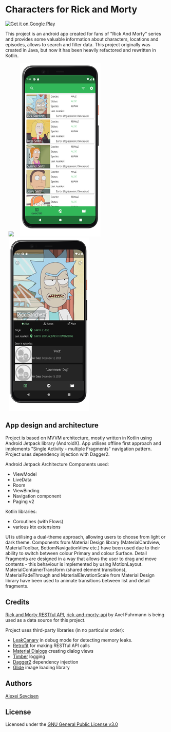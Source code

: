 # Characters for Rick and Morty
<a href='https://play.google.com/store/apps/details?id=com.shevaalex.android.rickmortydatabase&pcampaignid=pcampaignidMKT-Other-global-all-co-prtnr-py-PartBadge-Mar2515-1'><img alt='Get it on Google Play' src='https://play.google.com/intl/en_gb/badges/static/images/badges/en_badge_web_generic.png' height="50"/></a>

This project is an android app created for fans of "Rick And Morty" series and provides some valuable information about characters, locations and episodes, allows to search and filter data.
This project originally was created in Java, but now it has been heavily refactored and rewritten in Kotlin.


<img src="screenshots/demo.gif" width="250" hspace="10"><img src="screenshots/Screenshot_light.png" width="250" hspace="10"><img src="screenshots/Screenshot_dark.png" width="250" hspace="10">



## App design and architecture
Project is based on MVVM architecture, mostly written in Kotlin using Android Jetpack library (AndroidX).
App utilises offline first approach and implements "Single Activity - multiple Fragments" navigation pattern.
Project uses dependency injection with Dagger2.

Android Jetpack Architecture Components used:
- ViewModel
- LiveData
- Room
- ViewBinding 
- Navigation component
- Paging v2

Kotlin libraries:
- Coroutines (with Flows)
- various ktx extensions

UI is utilising a dual-theme approach, allowing users to choose from light or dark theme. Components from Material Design library (MaterialCardview, MaterialToolbar, BottomNavigationView etc.) have been used due to their ability to switch between colour Primary and colour Surface.
Detail Fragments are designed in a way that allows the user to drag and move contents - this behaviour is implemented by using MotionLayout.
MaterialContainerTransform (shared element transitions), MaterialFadeThrough and MaterialElevationScale from Material Design library have been used to animate transitions between list and detail fragments.

## Credits
[Rick and Morty RESTful API](https://rickandmortyapi.com/), [rick-and-morty-api](https://github.com/afuh/rick-and-morty-api) by Axel Fuhrmann is being used as a data source for this project.

Project uses third-party libraries (in no particular order):
- [LeakCanary](https://github.com/square/leakcanary) in debug mode for detecting memory leaks.
- [Retrofit](https://github.com/square/retrofit) for making RESTful API calls
- [Material Dialogs](https://github.com/afollestad/material-dialogs) creating dialog views
- [Timber](https://github.com/JakeWharton/timber) logging
- [Dagger2](https://github.com/google/dagger) dependency injection
- [Glide](https://github.com/bumptech/glide) image loading library



## Authors
[Alexei Sevcisen](https://github.com/AlexSheva-mason)

## License
Licensed under the [GNU General Public License v3.0](LICENSE)

